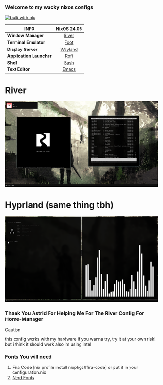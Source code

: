 ### Welcome to my wacky nixos configs
[![built with nix](https://builtwithnix.org/badge.svg)](https://builtwithnix.org)

|         INFO                  |             NixOS 24.05               |
|--------------------------|:-------------------------------------:|
| **Window Manager**  |   [River](https://codeberg.org/river/river)|
| **Terminal Emulator**    |   [Foot](https://codeberg.org/dnkl/foot) |
| **Display Server**       |   [Wayland](https://wayland.freedesktop.org)     |
| **Application Launcher** |   [Rofi](https://github.com/davatorium/rofi)  |
| **Shell**                |   [Bash](https://www.gnu.org/software/bash/)   |
| **Text Editor**          |   [Emacs](https://www.gnu.org/software/emacs/)         |



# River
<img src=./ss/image.png>


# Hyprland (same thing tbh)
<img src=./ss/20240901_23h23m22s_grim.png>


### Thank You Astrid For Helping Me For The River Config For Home-Manager

> [!CAUTION]
> this config works with my hardware if you wanna try, try it at your own risk! but i think it should work also im using intel

### Fonts You will need
1. Fira Code [nix profile install nixpkgs#fira-code] or put it in your configuration.nix
2. [Nerd Fonts](https://www.nerdfonts.com/#home)
